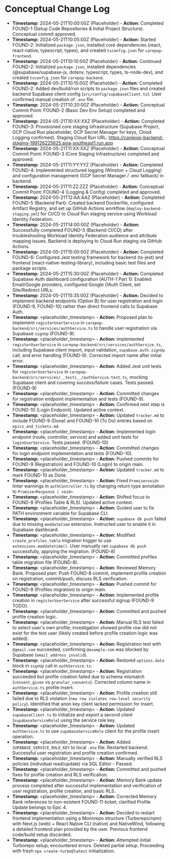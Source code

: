 # Conceptual Change Log

*   **Timestamp:** 2024-05-21T10:00:00Z (Placeholder) - **Action:** Completed FOUND-1 (Setup Code Repositories & Initial Project Structure). Conceptual commit approved. 
*   **Timestamp:** 2024-05-21T10:05:00Z (Placeholder) - **Action:** Started FOUND-2: Initialized `package.json`, installed core dependencies (react, react-native, typescript, types), and created `tsconfig.json` for `carepop-frontend`.
*   **Timestamp:** 2024-05-21T10:10:00Z (Placeholder) - **Action:** Continued FOUND-2: Initialized `package.json`, installed dependencies (@supabase/supabase-js, dotenv, typescript, types, ts-node-dev), and created `tsconfig.json` for `carepop-backend`. 
*   **Timestamp:** 2024-05-21T10:15:00Z (Placeholder) - **Action:** Completed FOUND-2: Added dev/build/run scripts to `package.json` files and created backend Supabase client config (`src/config/supabaseClient.ts`). User confirmed manual creation of `.env` file.
*   **Timestamp:** 2024-05-21T10:20:00Z (Placeholder) - **Action:** Conceptual Commit Point: FOUND-2 (Basic Dev Env Setup) completed and approved. 
*   **Timestamp:** 2024-05-21T10:XX:XXZ (Placeholder) - **Action:** Completed FOUND-3: Provisioned core staging infrastructure (Supabase Project, GCP Cloud Run placeholder, GCP Secret Manager for keys, Cloud Logging confirmed). Staging Cloud Run URL: https://carepop-backend-staging-199126225625.asia-southeast1.run.app
*   **Timestamp:** 2024-05-21T11:XX:XXZ (Placeholder) - **Action:** Conceptual Commit Point: FOUND-3 (Core Staging Infrastructure) completed and approved.
*   **Timestamp:** 2024-05-21T11:YY:YYZ (Placeholder) - **Action:** Completed FOUND-4: Implemented structured logging (Winston + Cloud Logging) and configuration management (GCP Secret Manager / .env fallback) in backend.
*   **Timestamp:** 2024-05-21T11:ZZ:ZZZ (Placeholder) - **Action:** Conceptual Commit Point: FOUND-4 (Logging & Config) completed and approved.
*   **Timestamp:** 2024-05-21T12:AA:AAZ (Placeholder) - **Action:** Completed FOUND-5 (Backend Part): Created backend Dockerfile, configured Artifact Registry, and set up GitHub Actions workflow (`deploy-backend-staging.yml`) for CI/CD to Cloud Run staging service using Workload Identity Federation. 
*   **Timestamp:** 2024-05-21T14:00:00Z (Placeholder) - **Action:** Successfully completed FOUND-5 (Backend CI/CD) after troubleshooting Workload Identity Federation audience and attribute mapping issues. Backend is deploying to Cloud Run staging via GitHub Actions.
*   **Timestamp:** 2024-05-21T15:00:00Z (Placeholder) - **Action:** Completed FOUND-6: Configured Jest testing framework for backend (ts-jest) and frontend (react-native-testing-library), including basic test files and package scripts.
*   **Timestamp:** 2024-05-21T15:30:00Z (Placeholder) - **Action:** Completed Supabase Auth dashboard configuration (AUTH-1 Part 1): Enabled Email/Google providers, configured Google OAuth Client, set Site/Redirect URLs.
*   **Timestamp:** 2024-05-21T15:35:00Z (Placeholder) - **Action:** Decided to implement backend endpoints (Option B) for user registration and login (FOUND-9, FOUND-10) rather than direct frontend calls to Supabase Auth.
*   **Timestamp:** <placeholder_timestamp> - **Action:** Proposed plan to implement `registerUserService` in `carepop-backend/src/services/authService.ts` to handle user registration via Supabase `signUp` (FOUND-9).
*   **Timestamp:** <placeholder_timestamp> - **Action:** Implemented `registerUserService` in `carepop-backend/src/services/authService.ts`, including Supabase client import, input validation, `supabase.auth.signUp` call, and error handling (FOUND-9). Corrected import name after initial error.
*   **Timestamp:** <placeholder_timestamp> - **Action:** Added Jest unit tests for `registerUserService` in `carepop-backend/src/services/__tests__/authService.test.ts`, mocking Supabase client and covering success/failure cases. Tests passed. (FOUND-9)
*   **Timestamp:** <placeholder_timestamp> - **Action:** Committed changes for registration endpoint implementation and tests (FOUND-9).
*   **Timestamp:** <placeholder_timestamp> - **Action:** Confirmed next step is FOUND-10 (Login Endpoint). Updated active context.
*   **Timestamp:** <placeholder_timestamp> - **Action:** Updated `tracker.md` to include FOUND-9 (Done) and FOUND-10 (To Do) entries based on `epics_and_tickets.md`.
*   **Timestamp:** <placeholder_timestamp> - **Action:** Implemented login endpoint (route, controller, service) and added unit tests for `loginUserService`. Tests passed. (FOUND-10)
*   **Timestamp:** <placeholder_timestamp> - **Action:** Committed changes for login endpoint implementation and tests (FOUND-10).
*   **Timestamp:** <placeholder_timestamp> - **Action:** Pushed commits for FOUND-9 (Registration) and FOUND-10 (Login) to origin main.
*   **Timestamp:** <placeholder_timestamp> - **Action:** Updated `tracker.md` to mark FOUND-10 as Done.
*   **Timestamp:** <placeholder_timestamp> - **Action:** Fixed `Promise<void>` linter warnings in `authController.ts` by changing return type annotation to `Promise<Response | void>`.
*   **Timestamp:** <placeholder_timestamp> - **Action:** Shifted focus to FOUND-8 (Profiles Table & RLS). Updated active context.
*   **Timestamp:** <placeholder_timestamp> - **Action:** Guided user to fix PATH environment variable for Supabase CLI.
*   **Timestamp:** <placeholder_timestamp> - **Action:** `supabase db push` failed due to missing `moddatetime` extension. Instructed user to enable it in Supabase dashboard.
*   **Timestamp:** <placeholder_timestamp> - **Action:** Modified `create_profiles_table` migration trigger to use `extensions.moddatetime()`. User manually ran `supabase db push` successfully, applying the migration. (FOUND-8)
*   **Timestamp:** <placeholder_timestamp> - **Action:** Committed profiles table migration file (FOUND-8).
*   **Timestamp:** <placeholder_timestamp> - **Action:** Reviewed Memory Bank. Proposed plan: Push FOUND-8 commit, implement profile creation on registration, commit/push, discuss RLS verification.
*   **Timestamp:** <placeholder_timestamp> - **Action:** Pushed commit for FOUND-8 (Profiles migration) to origin main.
*   **Timestamp:** <placeholder_timestamp> - **Action:** Implemented profile creation in `registerUserService` after successful signup (FOUND-9 TODO).
*   **Timestamp:** <placeholder_timestamp> - **Action:** Committed and pushed profile creation logic.
*   **Timestamp:** <placeholder_timestamp> - **Action:** Manual RLS test failed to select user's own profile; investigation showed profile row did not exist for the test user (likely created before profile creation logic was added).
*   **Timestamp:** <placeholder_timestamp> - **Action:** Registration test with `@gmail.com` succeeded, confirming `@example.com` was blocked by Supabase (`email_address_invalid`).
*   **Timestamp:** <placeholder_timestamp> - **Action:** Restored `options.data` block in `signUp` call in `authService.ts`.
*   **Timestamp:** <placeholder_timestamp> - **Action:** Registration succeeded but profile creation failed due to schema mismatch (`consent_given` vs `granular_consents`). Corrected column name in `authService.ts` profile insert.
*   **Timestamp:** <placeholder_timestamp> - **Action:** Profile creation still failed due to RLS violation (`new row violates row-level security policy`). Identified that anon key client lacked permission for insert.
*   **Timestamp:** <placeholder_timestamp> - **Action:** Updated `supabaseClient.ts` to initialize and export a second client (`supabaseServiceRole`) using the service role key.
*   **Timestamp:** <placeholder_timestamp> - **Action:** Updated `authService.ts` to use `supabaseServiceRole` client for the profile insert operation.
*   **Timestamp:** <placeholder_timestamp> - **Action:** Added `SUPABASE_SERVICE_ROLE_KEY` to local `.env` file. Restarted backend. Successful user registration and profile creation confirmed.
*   **Timestamp:** <placeholder_timestamp> - **Action:** Manually verified RLS policies (individual read/update) via SQL Editor - Passed.
*   **Timestamp:** <placeholder_timestamp> - **Action:** Committed and pushed fixes for profile creation and RLS verification.
*   **Timestamp:** <placeholder_timestamp> - **Action:** Memory Bank update process completed after successful implementation and verification of user registration, profile creation, and basic RLS.
*   **Timestamp:** <placeholder_timestamp> - **Action:** Corrected Memory Bank references to non-existent FOUND-11 ticket; clarified Profile Update belongs to Epic 4.
*   **Timestamp:** <placeholder_timestamp> - **Action:** Decided to restart frontend implementation using a Monorepo structure (Turborepo/npm) with Next.js (web) + React Native CLI (native) and NativeWind, following a detailed frontend plan provided by the user. Previous frontend code/build setup discarded.
*   **Timestamp:** <placeholder_timestamp> - **Action:** Attempted initial Turborepo setup; encountered errors. Deleted partial setup. Proceeding with fresh `npx create-turbo@latest` initialization.